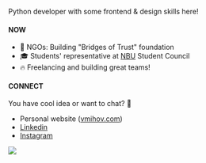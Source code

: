Python developer with some frontend & design skills here!

#### NOW
- 💙 NGOs: Building "Bridges of Trust" foundation
- 🎓 Students' representative at [NBU](https://nbu.bg/) Student Council
- 🔥 Freelancing and building great teams!

#### CONNECT
You have cool idea or want to chat? 🔽
- Personal website ([vmihov.com](https://www.vmihov.com/))
- [Linkedin](https://www.linkedin.com/in/mihov/)
- [Instagram](https://www.instagram.com/killtheliver/)

![](https://komarev.com/ghpvc/?username=skilldeliver&color=grey&label=views&style=flat-square)
